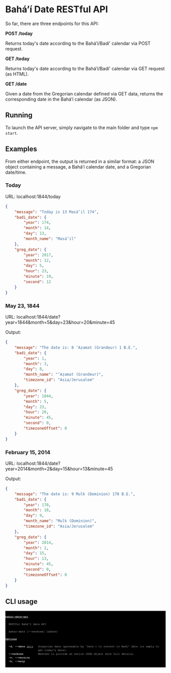 # Baháʼí Date RESTful API

So far, there are three endpoints for this API:

**POST /today**

Returns today's date according to the Baháʼí/Badí' calendar via POST request.

**GET /today**

Returns today's date according to the Baháʼí/Badí' calendar via GET request (as
HTML).

**GET /date**

Given a date from the Gregorian calendar defined via GET data, returns the
corresponding date in the Baháʼí calendar (as JSON).

## Running

To launch the API server, simply navigate to the main folder and type `npm start`.

## Examples

From either endpoint, the output is returned in a similar format: a JSON object containing a message, a Baháʼí calendar date, and a Gregorian date/time.

### Today

URL: localhost:1844/today

```json
{
    "message": "Today is 13 Masá’il 174",
    "badi_date": {
        "year": 174,
        "month": 14,
        "day": 13,
        "month_name": "Masá’il"
    },
    "greg_date": {
        "year": 2017,
        "month": 12,
        "day": 5,
        "hour": 23,
        "minute": 19,
        "second": 12
    }
}
```

### May 23, 1844

URL: localhost:1844/date?year=1844&month=5&day=23&hour=20&minute=45

Output:

```json
{
    "message": "The date is: 8 ‘Aẓamat (Grandeur) 1 B.E.",
    "badi_date": {
        "year": 1,
        "month": 3,
        "day": 8,
        "month_name": "‘Aẓamat (Grandeur)",
        "timezone_id": "Asia/Jerusalem"
    },
    "greg_date": {
        "year": 1844,
        "month": 5,
        "day": 23,
        "hour": 20,
        "minute": 45,
        "second": 0,
        "timezoneOffset": 0
    }
}
```

### February 15, 2014

URL: localhost:1844/date?year=2014&month=2&day=15&hour=13&minute=45

Output:

```json
{
    "message": "The date is: 9 Mulk (Dominion) 170 B.E.",
    "badi_date": {
        "year": 170,
        "month": 18,
        "day": 9,
        "month_name": "Mulk (Dominion)",
        "timezone_id": "Asia/Jerusalem"
    },
    "greg_date": {
        "year": 2014,
        "month": 2,
        "day": 15,
        "hour": 13,
        "minute": 45,
        "second": 0,
        "timezoneOffset": 0
    }
}
```

## CLI usage

![cli.svg](images/cli.svg)

